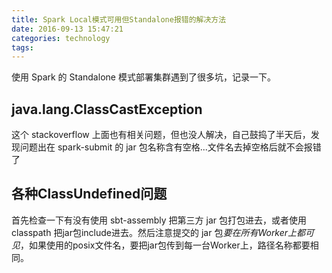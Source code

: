 ```yaml
---
title: Spark Local模式可用但Standalone报错的解决方法
date: 2016-09-13 15:47:21
categories: technology
tags:
---
```

使用 Spark 的 Standalone 模式部署集群遇到了很多坑，记录一下。

## java.lang.ClassCastException
这个 stackoverflow 上面也有相关问题，但也没人解决，自己鼓捣了半天后，发现问题出在 spark-submit 的 jar 包名称含有空格...文件名去掉空格后就不会报错了

## 各种ClassUndefined问题
首先检查一下有没有使用 sbt-assembly 把第三方 jar 包打包进去，或者使用 classpath 把jar包include进去。然后注意提交的 jar 包*要在所有Worker上都可见*，如果使用的posix文件名，要把jar包传到每一台Worker上，路径名称都要相同。